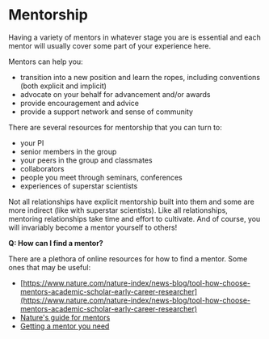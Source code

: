 # Mentorship

Having a variety of mentors in whatever stage you are is essential and each mentor will usually cover some part of your experience here.

Mentors can help you:

* transition into a new position and learn the ropes, including conventions (both explicit and implicit)
* advocate on your behalf for advancement and/or awards
* provide encouragement and advice
* provide a support network and sense of community

There are several resources for mentorship that you can turn to:

* your PI
* senior members in the group
* your peers in the group and classmates
* collaborators
* people you meet through seminars, conferences
* experiences of superstar scientists&#x20;

Not all relationships have explicit mentorship built into them and some are more indirect (like with superstar scientists). Like all relationships, mentoring relationships take time and effort to cultivate. And of course, you will invariably become a mentor yourself to others!

**Q: How can I find a mentor?**

There are a plethora of online resources for how to find a mentor. Some ones that may be useful:

* [https://www.nature.com/nature-index/news-blog/tool-how-choose-mentors-academic-scholar-early-career-researcher](https://www.nature.com/nature-index/news-blog/tool-how-choose-mentors-academic-scholar-early-career-researcher)
* [Nature's guide for mentors](https://www.nature.com/articles/447791a)
* [Getting a mentor you need](https://www.science.org/content/article/getting-mentoring-you-need)
